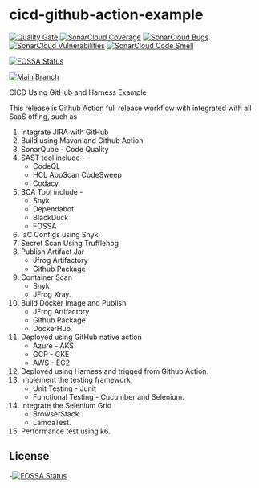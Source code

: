 # cicd-github-action-example
[![Quality Gate](https://sonarcloud.io/api/project_badges/quality_gate?project=judebantony_cicd-github-action-example&branch=main)](https://sonarcloud.io/project/overview?id=judebantony_cicd-github-action-example)
[![SonarCloud Coverage](https://sonarcloud.io/api/project_badges/measure?project=judebantony_cicd-github-action-example&metric=coverage)](https://sonarcloud.io/component_measures/metric/coverage/list?id=judebantony_cicd-github-action-example)
[![SonarCloud Bugs](https://sonarcloud.io/api/project_badges/measure?project=judebantony_cicd-github-action-example&metric=bugs)](https://sonarcloud.io/component_measures/metric/reliability_rating/list?id=judebantony_cicd-github-action-example)
[![SonarCloud Vulnerabilities](https://sonarcloud.io/api/project_badges/measure?project=judebantony_cicd-github-action-example&metric=vulnerabilities)](https://sonarcloud.io/component_measures/metric/security_rating/list?id=judebantony_cicd-github-action-example)
[![SonarCloud Code Smell](https://sonarcloud.io/api/project_badges/measure?project=judebantony_cicd-github-action-example&metric=code_smells)](https://sonarcloud.io/component_measures/metric/code_smell/list?id=judebantony_cicd-github-action-example)

[![FOSSA Status](https://app.fossa.com/api/projects/git%2Bgithub.com%2Fjudebantony%2Fcicd-github-action-example.svg?type=shield)](https://app.fossa.com/projects/git%2Bgithub.com%2Fjudebantony%2Fcicd-github-action-example?ref=badge_shield)

[![Main Branch](https://github.com/judebantony/cicd-github-action-example/actions/workflows/workflow.yml/badge.svg)](https://github.com/judebantony/cicd-github-action-example/actions/workflows/workflow.yml)


CICD Using GitHub and Harness Example

This release is Github Action full release workflow with integrated with all SaaS offing, such as
1. Integrate JIRA with GitHub
2. Build using Mavan and Github Action
3. SonarQube - Code Quality
4. SAST tool include -
      - CodeQL
      - HCL AppScan CodeSweep
      - Codacy. 
5. SCA Tool include - 
     - Snyk
     - Dependabot
     - BlackDuck
     - FOSSA
6. IaC Configs using Snyk
7. Secret Scan Using Trufflehog
8. Publish Artifact Jar
    - Jfrog Artifactory 
    - Github Package
9.  Container Scan 
    - Snyk 
    - JFrog Xray. 
10. Build Docker Image and Publish
    - JFrog Artifactory
    - Github Package
    - DockerHub. 
11. Deployed using GitHub native action 
    - Azure - AKS
    - GCP - GKE 
    - AWS - EC2
12. Deployed using Harness and trigged from Github Action. 
13. Implement the testing framework, 
    - Unit Testing - Junit
    - Functional Testing - Cucumber and Selenium.   
14. Integrate the Selenium Grid
    - BrowserStack
    - LamdaTest. 
15. Performance test using k6. 


## License
-[![FOSSA Status](https://app.fossa.com/api/projects/git%2Bgithub.com%2Fjudebantony%2Fcicd-github-action-example.svg?type=large)](https://app.fossa.com/projects/git%2Bgithub.com%2Fjudebantony%2Fcicd-github-action-example?ref=badge_large)